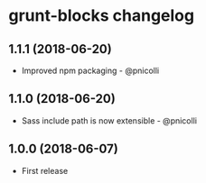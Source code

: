 # grunt-blocks changelog

## 1.1.1 (2018-06-20)

- Improved npm packaging - @pnicolli

## 1.1.0 (2018-06-20)

- Sass include path is now extensible - @pnicolli

## 1.0.0 (2018-06-07)

- First release
